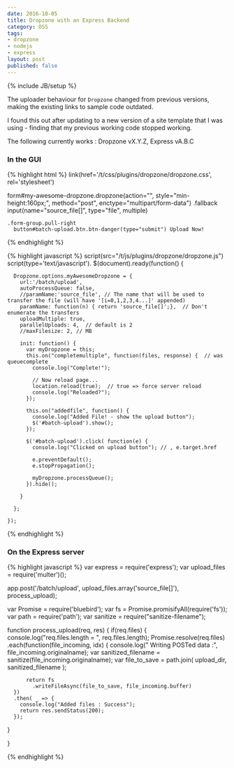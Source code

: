 ```yaml
---
date: 2016-10-05
title: Dropzone with an Express Backend
category: OSS
tags:
- dropzone
- nodejs
- express
layout: post
published: false
---
```

{% include JB/setup %}

The uploader behaviour for ```Dropzone``` changed from previous versions, 
making the existing links to sample code outdated.  

I found this out after updating to a new version of a site template that
I was using - finding that my previous working code stopped working.

The following currently works : Dropzone vX.Y.Z, Express vA.B.C

### In the GUI

{% highlight html %}
  link(href='/t/css/plugins/dropzone/dropzone.css', rel='stylesheet')
  
  form#my-awesome-dropzone.dropzone(action="", style="min-height:160px;", method="post", enctype="multipart/form-data")
    .fallback
      input(name="source_file[]", type="file", multiple)
    
    .form-group.pull-right
      button#batch-upload.btn.btn-danger(type="submit") Upload Now! 
{% endhighlight %}

{% highlight javascript %}
  script(src="/t/js/plugins/dropzone/dropzone.js")
  script(type='text/javascript').
    $(document).ready(function() {
    
      Dropzone.options.myAwesomeDropzone = {
        url:'/batch/upload',
        autoProcessQueue: false,
        //paramName:'source_file', // The name that will be used to transfer the file (will have '[i=0,1,2,3,4...]' appended)
        paramName: function(n) { return 'source_file[]';},  // Don't enumerate the transfers
        uploadMultiple: true,
        parallelUploads: 4,  // default is 2
        //maxFilesize: 2, // MB

        init: function() {
          var myDropzone = this;
          this.on("completemultiple", function(files, response) {  // was queuecomplete
            console.log("Complete!");
            
            // Now reload page...
            location.reload(true);  // true => force server reload
            console.log("Reloaded?");
          });
          
          this.on("addedfile", function() { 
            console.log("Added File! - show the upload button");
            $('#batch-upload').show();
          });
          
          $('#batch-upload').click( function(e) {
            console.log("Clicked on upload button"); // , e.target.href
            
            e.preventDefault();
            e.stopPropagation();
            
            myDropzone.processQueue();
          }).hide();
          
        }
        
      };      
      
    });  
{% endhighlight %}

### On the Express server 

{% highlight javascript %}
var express = require('express');
var upload_files = require('multer')();

app.post('/batch/upload', upload_files.array('source_file[]'), process_upload); 

var Promise = require('bluebird');
var fs = Promise.promisifyAll(require('fs'));
var path = require('path');
var sanitize = require("sanitize-filename");

function process_upload(req, res) {
  if(req.files) { 
    console.log("req.files.length = ", req.files.length);
    Promise.resolve(req.files)
      .each(function(file_incoming, idx) {
          console.log("  Writing POSTed data :", file_incoming.originalname);
          var sanitized_filename = sanitize(file_incoming.originalname);
          var file_to_save = path.join( upload_dir, sanitized_filename );
          
          return fs
            .writeFileAsync(file_to_save, file_incoming.buffer)    
      })
      .then( _ => {
        console.log("Added files : Success");
        return res.sendStatus(200);
      });
  }
  
}



{% endhighlight %}
